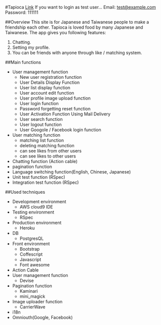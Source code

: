#Tapioca
[Link](https://tapioca-app.herokuapp.com/pages/loginpage)
If you want to login as test user...
Email: test@example.com
Password: 111111

##Overview
This site is for Japanese and Taiwanese people to make a friendship each other. Tapioca is loved food by many Japanese and Taiwanese.
The app gives you following features:
1. Chatting.
1. Setting my profile.
1. You can be friends with anyone through like / matching system.

##Main functions
- User management function
	- New user registration function
	- User Details Display Function
	- User list display function
	- User account edit function
	- User profile image upload function
	- User login function
	- Password forgetting reset function
	- User Activation Function Using Mail Delivery
	- User search function
	- User logout function
	- User Googole / Facebook login function
- User matching function
	- matching list function
	- deleting matching function
	- can see likes from other users
	- can see likes to other users
- Chatting function (Action cable)
- pagination function
- Language switching function(English, Chinese, Japanese)
- Unit test function (RSpec)
- Integration test function (RSpec)

##Used techniques
- Development environment
	- AWS cloud9 IDE
- Testing environment
	- RSpec
- Production environment
	- Heroku
- DB
	- PostgresQL
- Front environment
	- Bootstrap
	- Coffescript
	- Javascript
	- Font awesome
- Action Cable
- User management function
	- Devise
- Pagination function
	- Kaminari
	- mini_magick
- Image uploader function
	- CarrierWave
- i18n
- Omniouth(Google, Facebook)




